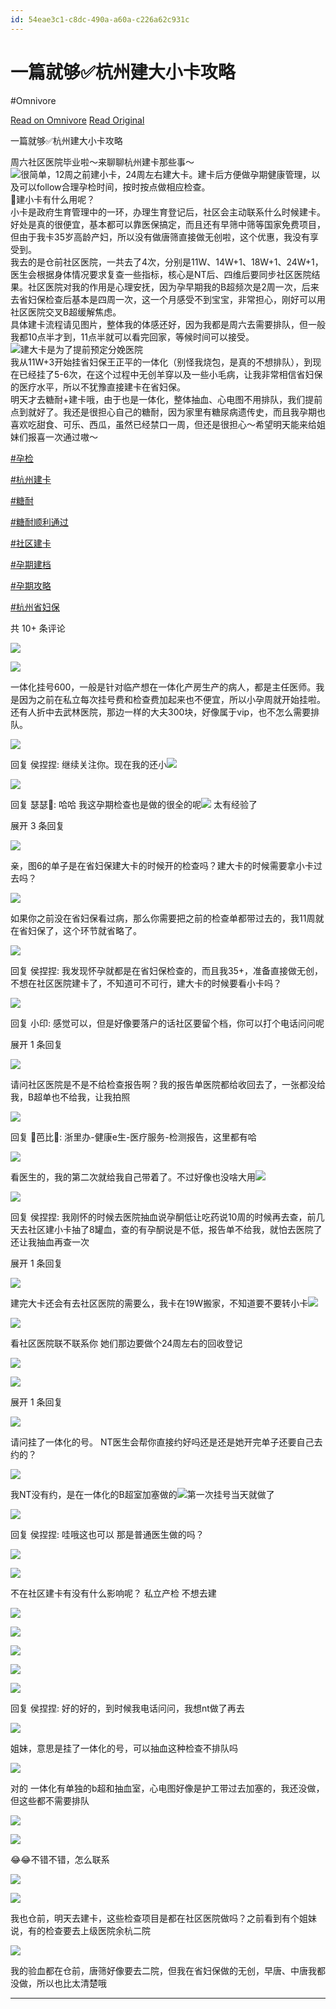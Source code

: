 ```yaml
---
id: 54eae3c1-c8dc-490a-a60a-c226a62c931c
---
```


# 一篇就够✅杭州建大小卡攻略
#Omnivore

[Read on Omnivore](https://omnivore.app/me/-18b523ed010)
[Read Original](https://www.xiaohongshu.com/discovery/item/64bce4a7000000000800f13c?app_platform=ios&app_version=8.8.1&apptime=1697891759&appuid=592e9a085e87e72b9e3662ea&author_share=2&share_from_user_hidden=true&type=normal&xhsshare=CopyLink)

一篇就够✅杭州建大小卡攻略

周六社区医院毕业啦～来聊聊杭州建卡那些事～  
![](https://proxy-prod.omnivore-image-cache.app/0x0,sQtxhBSM3A_Xz_Wzvw5gGsd2wdlvZ44AmyIPcyX82Qj8/https://picasso-static.xiaohongshu.com/fe-platform/acad9319c8ad606833872094506ebbfffd321344.png)很简单，12周之前建小卡，24周左右建大卡。建卡后方便做孕期健康管理，以及可以follow合理孕检时间，按时按点做相应检查。  
💄建小卡有什么用呢？  
小卡是政府生育管理中的一环，办理生育登记后，社区会主动联系什么时候建卡。好处是真的很便宜，基本都可以靠医保搞定，而且还有早筛中筛等国家免费项目，但由于我卡35岁高龄产妇，所以没有做唐筛直接做无创啦，这个优惠，我没有享受到。  
我去的是仓前社区医院，一共去了4次，分别是11W、14W+1、18W+1、24W+1，医生会根据身体情况要求复查一些指标，核心是NT后、四维后要同步社区医院结果。社区医院对我的作用是心理安抚，因为孕早期我的B超频次是2周一次，后来去省妇保检查后基本是四周一次，这一个月感受不到宝宝，非常担心，刚好可以用社区医院交叉B超缓解焦虑。  
具体建卡流程请见图片，整体我的体感还好，因为我都是周六去需要排队，但一般我都10点半才到，11点半就可以看完回家，等候时间可以接受。  
![](https://proxy-prod.omnivore-image-cache.app/0x0,sBXS63Lgdkkucq881ApJRZkIfsuHdVbrw_Ad2OvV4QGM/https://picasso-static.xiaohongshu.com/fe-platform/124387198d229cb5aa2be5dd74db4af820e85dcd/xhs_theme_xy_emotion_redmoji_jimei.png)建大卡是为了提前预定分娩医院  
我从11W+3开始挂省妇保王正平的一体化（别怪我烧包，是真的不想排队），到现在已经挂了5-6次，在这个过程中无创羊穿以及一些小毛病，让我非常相信省妇保的医疗水平，所以不犹豫直接建卡在省妇保。  
明天才去糖耐+建卡哦，由于也是一体化，整体抽血、心电图不用排队，我们提前点到就好了。我还是很担心自己的糖耐，因为家里有糖尿病遗传史，而且我孕期也喜欢吃甜食、可乐、西瓜，虽然已经禁口一周，但还是很担心～希望明天能来给姐妹们报喜一次通过嗷～  

[#孕检](https://www.xiaohongshu.com/search%5Fresult?keyword=%25E5%25AD%2595%25E6%25A3%2580&type=54&source=web%5Fnote%5Fdetail%5Fr10)

[#杭州建卡](https://www.xiaohongshu.com/search%5Fresult?keyword=%25E6%259D%25AD%25E5%25B7%259E%25E5%25BB%25BA%25E5%258D%25A1&type=54&source=web%5Fnote%5Fdetail%5Fr10)

[#糖耐](https://www.xiaohongshu.com/search%5Fresult?keyword=%25E7%25B3%2596%25E8%2580%2590&type=54&source=web%5Fnote%5Fdetail%5Fr10)

[#糖耐顺利通过](https://www.xiaohongshu.com/search%5Fresult?keyword=%25E7%25B3%2596%25E8%2580%2590%25E9%25A1%25BA%25E5%2588%25A9%25E9%2580%259A%25E8%25BF%2587&type=54&source=web%5Fnote%5Fdetail%5Fr10)

[#社区建卡](https://www.xiaohongshu.com/search%5Fresult?keyword=%25E7%25A4%25BE%25E5%258C%25BA%25E5%25BB%25BA%25E5%258D%25A1&type=54&source=web%5Fnote%5Fdetail%5Fr10)

[#孕期建档](https://www.xiaohongshu.com/search%5Fresult?keyword=%25E5%25AD%2595%25E6%259C%259F%25E5%25BB%25BA%25E6%25A1%25A3&type=54&source=web%5Fnote%5Fdetail%5Fr10)

[#孕期攻略](https://www.xiaohongshu.com/search%5Fresult?keyword=%25E5%25AD%2595%25E6%259C%259F%25E6%2594%25BB%25E7%2595%25A5&type=54&source=web%5Fnote%5Fdetail%5Fr10)

[#杭州省妇保](https://www.xiaohongshu.com/search%5Fresult?keyword=%25E6%259D%25AD%25E5%25B7%259E%25E7%259C%2581%25E5%25A6%2587%25E4%25BF%259D&type=54&source=web%5Fnote%5Fdetail%5Fr10)

共 10+ 条评论

[![](https://proxy-prod.omnivore-image-cache.app/0x0,sjLRbOQNPhfOIV4W9W3B9Bmnr1s3mGQxnuXd2n8jMu-M/https://sns-avatar-qc.xhscdn.com/avatar/628650b6eda497a7d2de7fe0.jpg?imageView2/2/w/120/format/jpg|imageMogr2/strip)](https://www.xiaohongshu.com/user/profile/5c6d3d0a0000000012016cbc)

[![](https://proxy-prod.omnivore-image-cache.app/0x0,spnEj1WUkmKDy2KIV3UdEMVrBQbeRPIfc-6XYzxQQ-Uw/https://sns-avatar-qc.xhscdn.com/avatar/1040g2jo30qdc90nmg600441fce6iqu4mkpjeju0?imageView2/2/w/120/format/jpg|imageMogr2/strip)](https://www.xiaohongshu.com/user/profile/566b8d2d03eb8444fe147896)

一体化挂号600，一般是针对临产想在一体化产房生产的病人，都是主任医师。我是因为之前在私立每次挂号费和检查费加起来也不便宜，所以小孕周就开始挂啦。还有人折中去武林医院，那边一样的大夫300块，好像属于vip，也不怎么需要排队。

[![](https://proxy-prod.omnivore-image-cache.app/0x0,sjLRbOQNPhfOIV4W9W3B9Bmnr1s3mGQxnuXd2n8jMu-M/https://sns-avatar-qc.xhscdn.com/avatar/628650b6eda497a7d2de7fe0.jpg?imageView2/2/w/120/format/jpg|imageMogr2/strip)](https://www.xiaohongshu.com/user/profile/5c6d3d0a0000000012016cbc)

回复 侯捏捏: 继续关注你。现在我的还小![](https://proxy-prod.omnivore-image-cache.app/0x0,s3UEK-GJ_NL6uwwqgmXEuqAP_Hb9tVkQ_7nGYy5iLDH0/https://picasso-static.xiaohongshu.com/fe-platform/81cedd016ad9d8bef38b2cd0c1e725454df53598.png)

[![](https://proxy-prod.omnivore-image-cache.app/0x0,spnEj1WUkmKDy2KIV3UdEMVrBQbeRPIfc-6XYzxQQ-Uw/https://sns-avatar-qc.xhscdn.com/avatar/1040g2jo30qdc90nmg600441fce6iqu4mkpjeju0?imageView2/2/w/120/format/jpg|imageMogr2/strip)](https://www.xiaohongshu.com/user/profile/566b8d2d03eb8444fe147896)

回复 瑟瑟🍵: 哈哈 我这孕期检查也是做的很全的呢![](https://proxy-prod.omnivore-image-cache.app/0x0,swLJ3Am5BGjvrD68JGNcwxNna-d0qVq3bHyc1seaHfaU/https://picasso-static.xiaohongshu.com/fe-platform/ca75b2fc85b0a3e171fe5df1cbf90efdcd3ba571.png) 太有经验了

展开 3 条回复

[![](https://proxy-prod.omnivore-image-cache.app/0x0,s9wwNe_IzaN0IHZm4MjHhH8p0UeegRcn1dOpJecrvRas/https://sns-avatar-qc.xhscdn.com/avatar/411309441983cdc4ce073ff8da73b5b6.jpg?imageView2/2/w/120/format/jpg|imageMogr2/strip)](https://www.xiaohongshu.com/user/profile/591c1c876a6a690dc4b539c2)

亲，图6的单子是在省妇保建大卡的时候开的检查吗？建大卡的时候需要拿小卡过去吗？

[![](https://proxy-prod.omnivore-image-cache.app/0x0,spnEj1WUkmKDy2KIV3UdEMVrBQbeRPIfc-6XYzxQQ-Uw/https://sns-avatar-qc.xhscdn.com/avatar/1040g2jo30qdc90nmg600441fce6iqu4mkpjeju0?imageView2/2/w/120/format/jpg|imageMogr2/strip)](https://www.xiaohongshu.com/user/profile/566b8d2d03eb8444fe147896)

如果你之前没在省妇保看过病，那么你需要把之前的检查单都带过去的，我11周就在省妇保了，这个环节就省略了。

[![](https://proxy-prod.omnivore-image-cache.app/0x0,s9wwNe_IzaN0IHZm4MjHhH8p0UeegRcn1dOpJecrvRas/https://sns-avatar-qc.xhscdn.com/avatar/411309441983cdc4ce073ff8da73b5b6.jpg?imageView2/2/w/120/format/jpg|imageMogr2/strip)](https://www.xiaohongshu.com/user/profile/591c1c876a6a690dc4b539c2)

回复 侯捏捏: 我发现怀孕就都是在省妇保检查的，而且我35+，准备直接做无创，不想在社区医院建卡了，不知道可不可行，建大卡的时候要看小卡吗？

[![](https://proxy-prod.omnivore-image-cache.app/0x0,spnEj1WUkmKDy2KIV3UdEMVrBQbeRPIfc-6XYzxQQ-Uw/https://sns-avatar-qc.xhscdn.com/avatar/1040g2jo30qdc90nmg600441fce6iqu4mkpjeju0?imageView2/2/w/120/format/jpg|imageMogr2/strip)](https://www.xiaohongshu.com/user/profile/566b8d2d03eb8444fe147896)

回复 小印: 感觉可以，但是好像要落户的话社区要留个档，你可以打个电话问问呢

展开 1 条回复

[![](https://proxy-prod.omnivore-image-cache.app/0x0,s47n4i4Q_QyUb3P9CSrm4PaMfWJWCrHRzdtLIFkK2qGI/https://sns-avatar-qc.xhscdn.com/avatar/59a2d8166a6a690258c222d9.jpg?imageView2/2/w/120/format/jpg|imageMogr2/strip)](https://www.xiaohongshu.com/user/profile/59a2d8166a6a690258c222d9)

请问社区医院是不是不给检查报告啊？我的报告单医院都给收回去了，一张都没给我，B超单也不给我，让我拍照

[![](https://proxy-prod.omnivore-image-cache.app/0x0,spnEj1WUkmKDy2KIV3UdEMVrBQbeRPIfc-6XYzxQQ-Uw/https://sns-avatar-qc.xhscdn.com/avatar/1040g2jo30qdc90nmg600441fce6iqu4mkpjeju0?imageView2/2/w/120/format/jpg|imageMogr2/strip)](https://www.xiaohongshu.com/user/profile/566b8d2d03eb8444fe147896)

回复 🌻芭比💋: 浙里办-健康e生-医疗服务-检测报告，这里都有哈

[![](https://proxy-prod.omnivore-image-cache.app/0x0,spnEj1WUkmKDy2KIV3UdEMVrBQbeRPIfc-6XYzxQQ-Uw/https://sns-avatar-qc.xhscdn.com/avatar/1040g2jo30qdc90nmg600441fce6iqu4mkpjeju0?imageView2/2/w/120/format/jpg|imageMogr2/strip)](https://www.xiaohongshu.com/user/profile/566b8d2d03eb8444fe147896)

看医生的，我的第二次就给我自己带着了。不过好像也没啥大用![](https://proxy-prod.omnivore-image-cache.app/0x0,swLJ3Am5BGjvrD68JGNcwxNna-d0qVq3bHyc1seaHfaU/https://picasso-static.xiaohongshu.com/fe-platform/ca75b2fc85b0a3e171fe5df1cbf90efdcd3ba571.png)

[![](https://proxy-prod.omnivore-image-cache.app/0x0,s47n4i4Q_QyUb3P9CSrm4PaMfWJWCrHRzdtLIFkK2qGI/https://sns-avatar-qc.xhscdn.com/avatar/59a2d8166a6a690258c222d9.jpg?imageView2/2/w/120/format/jpg|imageMogr2/strip)](https://www.xiaohongshu.com/user/profile/59a2d8166a6a690258c222d9)

回复 侯捏捏: 我刚怀的时候去医院抽血说孕酮低让吃药说10周的时候再去查，前几天去社区建小卡抽了8罐血，查的有孕酮说是不低，报告单不给我，就怕去医院了还让我抽血再查一次

展开 1 条回复

[![](https://proxy-prod.omnivore-image-cache.app/0x0,soOYoP8Xh9Ndl3HRdHBwIhLUeEXPOfgHIPWPC0q9yghI/https://sns-avatar-qc.xhscdn.com/avatar/ae351b5abc78ae2e8d79998354db8440.jpg?imageView2/2/w/120/format/jpg|imageMogr2/strip)](https://www.xiaohongshu.com/user/profile/5933b7495e87e77fc1df7ae8)

建完大卡还会有去社区医院的需要么，我卡在19W搬家，不知道要不要转小卡![](https://proxy-prod.omnivore-image-cache.app/0x0,sRjmPvyLelopqc_yJqKhVCXHQbGigNli51-i1gusUvtU/https://picasso-static.xiaohongshu.com/fe-platform/83278234fdeb5c36682334f6eb756d243ee62201.png)

[![](https://proxy-prod.omnivore-image-cache.app/0x0,spnEj1WUkmKDy2KIV3UdEMVrBQbeRPIfc-6XYzxQQ-Uw/https://sns-avatar-qc.xhscdn.com/avatar/1040g2jo30qdc90nmg600441fce6iqu4mkpjeju0?imageView2/2/w/120/format/jpg|imageMogr2/strip)](https://www.xiaohongshu.com/user/profile/566b8d2d03eb8444fe147896)

看社区医院联不联系你 她们那边要做个24周左右的回收登记

[![](https://proxy-prod.omnivore-image-cache.app/0x0,soOYoP8Xh9Ndl3HRdHBwIhLUeEXPOfgHIPWPC0q9yghI/https://sns-avatar-qc.xhscdn.com/avatar/ae351b5abc78ae2e8d79998354db8440.jpg?imageView2/2/w/120/format/jpg|imageMogr2/strip)](https://www.xiaohongshu.com/user/profile/5933b7495e87e77fc1df7ae8)

[![](https://proxy-prod.omnivore-image-cache.app/0x0,sxXGcWMbefBuBIKM8YE30NH_ELfEJWSBUqgn6t6CNGDM/https://sns-avatar-qc.xhscdn.com/avatar/640bbb872fa7055bf34604b5.jpg?imageView2/2/w/120/format/jpg|imageMogr2/strip)](https://www.xiaohongshu.com/user/profile/58de464582ec390eb44c7497)

展开 1 条回复

[![](https://proxy-prod.omnivore-image-cache.app/0x0,sl8DsiJNjoSwSEpFuknyKGqkr5arxYbv1nt9uBpHDsqI/https://sns-avatar-qc.xhscdn.com/avatar/1040g2jo30n8me5lhle0040h742v0nd3lag8r3e0?imageView2/2/w/120/format/jpg|imageMogr2/strip)](https://www.xiaohongshu.com/user/profile/553efe0b4fac6326fe61b475)

请问挂了一体化的号。 NT医生会帮你直接约好吗还是还是她开完单子还要自己去约的？

[![](https://proxy-prod.omnivore-image-cache.app/0x0,spnEj1WUkmKDy2KIV3UdEMVrBQbeRPIfc-6XYzxQQ-Uw/https://sns-avatar-qc.xhscdn.com/avatar/1040g2jo30qdc90nmg600441fce6iqu4mkpjeju0?imageView2/2/w/120/format/jpg|imageMogr2/strip)](https://www.xiaohongshu.com/user/profile/566b8d2d03eb8444fe147896)

我NT没有约，是在一体化的B超室加塞做的![](https://proxy-prod.omnivore-image-cache.app/0x0,sBXS63Lgdkkucq881ApJRZkIfsuHdVbrw_Ad2OvV4QGM/https://picasso-static.xiaohongshu.com/fe-platform/124387198d229cb5aa2be5dd74db4af820e85dcd/xhs_theme_xy_emotion_redmoji_jimei.png)第一次挂号当天就做了

[![](https://proxy-prod.omnivore-image-cache.app/0x0,sl8DsiJNjoSwSEpFuknyKGqkr5arxYbv1nt9uBpHDsqI/https://sns-avatar-qc.xhscdn.com/avatar/1040g2jo30n8me5lhle0040h742v0nd3lag8r3e0?imageView2/2/w/120/format/jpg|imageMogr2/strip)](https://www.xiaohongshu.com/user/profile/553efe0b4fac6326fe61b475)

回复 侯捏捏: 哇哦这也可以 那是普通医生做的吗？

[![](https://proxy-prod.omnivore-image-cache.app/0x0,spnEj1WUkmKDy2KIV3UdEMVrBQbeRPIfc-6XYzxQQ-Uw/https://sns-avatar-qc.xhscdn.com/avatar/1040g2jo30qdc90nmg600441fce6iqu4mkpjeju0?imageView2/2/w/120/format/jpg|imageMogr2/strip)](https://www.xiaohongshu.com/user/profile/566b8d2d03eb8444fe147896)

[![](https://proxy-prod.omnivore-image-cache.app/0x0,sKyxZ5uvDRZl1eC2Ue-eLzNAqlbD9X0ADQ5OxfgPpS_I/https://sns-avatar-qc.xhscdn.com/avatar/60e44bd0343182723cbc5159.jpg?imageView2/2/w/120/format/jpg|imageMogr2/strip)](https://www.xiaohongshu.com/user/profile/56d04a4f84edcd2232558407)

不在社区建卡有没有什么影响呢？ 私立产检 不想去建

[![](https://proxy-prod.omnivore-image-cache.app/0x0,spnEj1WUkmKDy2KIV3UdEMVrBQbeRPIfc-6XYzxQQ-Uw/https://sns-avatar-qc.xhscdn.com/avatar/1040g2jo30qdc90nmg600441fce6iqu4mkpjeju0?imageView2/2/w/120/format/jpg|imageMogr2/strip)](https://www.xiaohongshu.com/user/profile/566b8d2d03eb8444fe147896)

[![](https://proxy-prod.omnivore-image-cache.app/0x0,sKyxZ5uvDRZl1eC2Ue-eLzNAqlbD9X0ADQ5OxfgPpS_I/https://sns-avatar-qc.xhscdn.com/avatar/60e44bd0343182723cbc5159.jpg?imageView2/2/w/120/format/jpg|imageMogr2/strip)](https://www.xiaohongshu.com/user/profile/56d04a4f84edcd2232558407)

[![](https://proxy-prod.omnivore-image-cache.app/0x0,sKZajxtt0wTfmdYNPmPSh2859XxShkKw9oX0HYBlxoCY/https://sns-avatar-qc.xhscdn.com/avatar/5f9fc262fc3db500016d29be.jpg?imageView2/2/w/120/format/jpg|imageMogr2/strip)](https://www.xiaohongshu.com/user/profile/562e3ff50bf90c07c4d996dc)

[![](https://proxy-prod.omnivore-image-cache.app/0x0,spnEj1WUkmKDy2KIV3UdEMVrBQbeRPIfc-6XYzxQQ-Uw/https://sns-avatar-qc.xhscdn.com/avatar/1040g2jo30qdc90nmg600441fce6iqu4mkpjeju0?imageView2/2/w/120/format/jpg|imageMogr2/strip)](https://www.xiaohongshu.com/user/profile/566b8d2d03eb8444fe147896)

[![](https://proxy-prod.omnivore-image-cache.app/0x0,sKZajxtt0wTfmdYNPmPSh2859XxShkKw9oX0HYBlxoCY/https://sns-avatar-qc.xhscdn.com/avatar/5f9fc262fc3db500016d29be.jpg?imageView2/2/w/120/format/jpg|imageMogr2/strip)](https://www.xiaohongshu.com/user/profile/562e3ff50bf90c07c4d996dc)

回复 侯捏捏: 好的好的，到时候我电话问问，我想nt做了再去

[![](https://proxy-prod.omnivore-image-cache.app/0x0,sNyk0irnw8Xc1WmWXM_K49WssA-h9NG4nX3FbtcRsxjM/https://sns-avatar-qc.xhscdn.com/avatar/64d33df0af5ad81eb16a781a.jpg?imageView2/2/w/120/format/jpg|imageMogr2/strip)](https://www.xiaohongshu.com/user/profile/5647550367bc6551ad879e93)

姐妹，意思是挂了一体化的号，可以抽血这种检查不排队吗

[![](https://proxy-prod.omnivore-image-cache.app/0x0,spnEj1WUkmKDy2KIV3UdEMVrBQbeRPIfc-6XYzxQQ-Uw/https://sns-avatar-qc.xhscdn.com/avatar/1040g2jo30qdc90nmg600441fce6iqu4mkpjeju0?imageView2/2/w/120/format/jpg|imageMogr2/strip)](https://www.xiaohongshu.com/user/profile/566b8d2d03eb8444fe147896)

对的 一体化有单独的b超和抽血室，心电图好像是护工带过去加塞的，我还没做，但这些都不需要排队

[![](https://proxy-prod.omnivore-image-cache.app/0x0,sNyk0irnw8Xc1WmWXM_K49WssA-h9NG4nX3FbtcRsxjM/https://sns-avatar-qc.xhscdn.com/avatar/64d33df0af5ad81eb16a781a.jpg?imageView2/2/w/120/format/jpg|imageMogr2/strip)](https://www.xiaohongshu.com/user/profile/5647550367bc6551ad879e93)

[![](https://proxy-prod.omnivore-image-cache.app/0x0,sWZo0Pu8kpPhKY98omNB-TiGt6mId6uD00QF1KhcLiEw/https://sns-avatar-qc.xhscdn.com/avatar/6442020b46534cda96f59eae.jpg?imageView2/2/w/120/format/jpg|imageMogr2/strip)](https://www.xiaohongshu.com/user/profile/5a83b015e8ac2b6f1e7676d9)

😂😂不错不错，怎么联系

[![](https://proxy-prod.omnivore-image-cache.app/0x0,spnEj1WUkmKDy2KIV3UdEMVrBQbeRPIfc-6XYzxQQ-Uw/https://sns-avatar-qc.xhscdn.com/avatar/1040g2jo30qdc90nmg600441fce6iqu4mkpjeju0?imageView2/2/w/120/format/jpg|imageMogr2/strip)](https://www.xiaohongshu.com/user/profile/566b8d2d03eb8444fe147896)

[![](https://proxy-prod.omnivore-image-cache.app/0x0,syZB-RZ3EjmfiII-C6Sn7v3V7mKSSSt48_B0bvNIQDLQ/https://sns-avatar-qc.xhscdn.com/avatar/5ede03cb8f1b820001a1c4a8.jpg?imageView2/2/w/120/format/jpg|imageMogr2/strip)](https://www.xiaohongshu.com/user/profile/5d0e168b00000000100218aa)

我也仓前，明天去建卡，这些检查项目是都在社区医院做吗？之前看到有个姐妹说，有的检查要去上级医院余杭二院

[![](https://proxy-prod.omnivore-image-cache.app/0x0,spnEj1WUkmKDy2KIV3UdEMVrBQbeRPIfc-6XYzxQQ-Uw/https://sns-avatar-qc.xhscdn.com/avatar/1040g2jo30qdc90nmg600441fce6iqu4mkpjeju0?imageView2/2/w/120/format/jpg|imageMogr2/strip)](https://www.xiaohongshu.com/user/profile/566b8d2d03eb8444fe147896)

我的验血都在仓前，唐筛好像要去二院，但我在省妇保做的无创，早唐、中唐我都没做，所以也比太清楚哦

---

